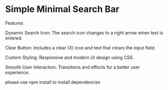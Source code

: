 # Simple Minimal Search Bar 
Features

Dynamic Search Icon: The search icon changes to a right arrow when text is entered.

Clear Button: Includes a clear (X) icon and text that clears the input field.

Custom Styling: Responsive and modern UI design using CSS.

Smooth User Interaction: Transitions and effects for a better user experience.


please use npm install to install dependencies 
